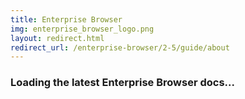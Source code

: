 ```yaml
---
title: Enterprise Browser
img: enterprise_browser_logo.png
layout: redirect.html
redirect_url: /enterprise-browser/2-5/guide/about
---
```


### Loading the latest Enterprise Browser docs...

